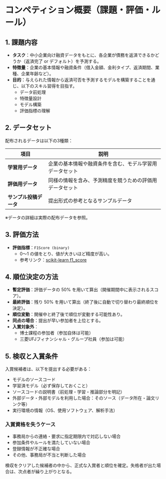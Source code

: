 # コンペティション概要（課題・評価・ルール）

## 1. 課題内容
- **タスク**：中小企業向け融資データをもとに、各企業が債務を返済できるかどうか（返済完了 or デフォルト）を予測する。  
- **特徴量**：企業の基本情報や融資条件（借入金額、金利タイプ、返済期間、業種、企業年齢など）。  
- **目的**：与えられた情報から返済可否を予測するモデルを構築することを通じ、以下のスキル習得を目指す。  
  - データ前処理  
  - 特徴量設計  
  - モデル構築  
  - 評価指標の理解  

## 2. データセット
配布されるデータは以下の3種類：

| 項目               | 説明 |
|--------------------|------|
| **学習用データ**   | 企業の基本情報や融資条件を含む、モデル学習用データセット |
| **評価用データ**   | 同様の情報を含み、予測精度を競うための評価用データセット |
| **サンプル投稿データ** | 提出形式の参考となるサンプルデータ |

※データの詳細は実際の配布データを参照。

## 3. 評価方法
- **評価指標**：`F1Score (binary)`  
  - 0～1 の値をとり、値が大きいほど精度が高い。  
  - 参考リンク：[scikit-learn f1_score](https://scikit-learn.org/stable/modules/generated/sklearn.metrics.f1_score.html)

## 4. 順位決定の方法
- **暫定評価**：評価データの 50% を用いて算出（開催期間中に表示されるスコア）。  
- **最終評価**：残り 50% を用いて算出（終了後に自動で切り替わり最終順位を決定）。  
- **順位変動**：開催中と終了後で順位が変動する可能性あり。  
- **同点の場合**：提出が早い参加者を上位とする。  
- **入賞対象外**：  
  - 博士課程の参加者（参加自体は可能）  
  - 三菱UFJフィナンシャル・グループ社員（参加は可能）  

## 5. 検収と入賞条件
入賞候補者は、以下を提出する必要がある：

- モデルのソースコード  
- 学習済モデル（必ず保存しておくこと）  
- ソースコードの説明書（前処理・学習・推論部分を明記）  
- 外部データ・外部モデルを利用した場合：そのソース（データ所在・論文リンク等）  
- 実行環境の情報（OS、使用ソフトウェア、解析手法）  

### 入賞資格を失うケース
- 事務局からの連絡・要求に指定期限内で対応しない場合  
- 参加条件やルールを満たしていない場合  
- 登録情報が不正確な場合  
- その他、事務局が不当と判断した場合  

検収をクリアした候補者の中から、正式な入賞者と順位を確定。失格者が出た場合は、次点者が繰り上がりとなる。  
